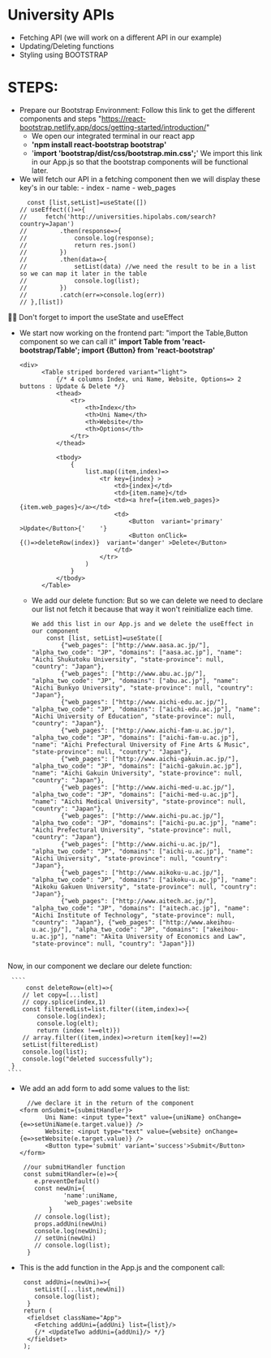 # University APIs
  * Fetching API (we will work on a different API in our example)
  * Updating/Deleting functions
  * Styling using BOOTSTRAP

# STEPS:
   + Prepare our Bootstrap Environment: Follow this link to get the different components and steps
     "https://react-bootstrap.netlify.app/docs/getting-started/introduction/"
     - We open our integrated terminal in our react app
     - **'npm install react-bootstrap bootstrap'**
     - '**import 'bootstrap/dist/css/bootstrap.min.css';**' We import this link in our App.js so that the bootstrap components will be functional later.
  + We will fetch our API in a fetching component then we will display these key's in our table:
        - index
        - name
        - web_pages
    ````
      const [list,setList]=useState([])
    // useEffect(()=>{
    //     fetch('http://universities.hipolabs.com/search?country=Japan')
    //         .then(response=>{
    //             console.log(response);
    //             return res.json()
    //         })
    //         .then(data=>{
    //             setList(data) //we need the result to be in a list so we can map it later in the table
    //             console.log(list);
    //         })
    //         .catch(err=>console.log(err))
    // },[list])
    ````
📌📌 Don't forget to import the useState and useEffect

 + We start now working on the frontend part: "import the Table,Button component so we can call it"
     **import Table from 'react-bootstrap/Table';
     import {Button} from 'react-bootstrap'**

      ````
      <div>
            <Table striped bordered variant="light">
                {/* 4 columns Index, uni Name, Website, Options=> 2 buttons : Update & Delete */}
                <thead>
                    <tr>
                        <th>Index</th>
                        <th>Uni Name</th>
                        <th>Website</th>
                        <th>Options</th>
                    </tr>
                </thead>

                <tbody>
                    {
                        list.map((item,index)=>
                            <tr key={index} >
                                <td>{index}</td>
                                <td>{item.name}</td>
                                <td><a href={item.web_pages}>{item.web_pages}</a></td>
                                <td>
                                    <Button  variant='primary' >Update</Button>{'    '}
                                    <Button onClick={()=>deleteRow(index)}  variant='danger' >Delete</Button>
                                </td>
                            </tr>
                        )
                    }
                </tbody>
            </Table>
      ````


      + We add our delete function: But so we can delete we need to declare our list not fetch it because that way it won't reinitialize each time. 
        ````
        We add this list in our App.js and we delete the useEffect in our component
            const [list, setList]=useState([
                {"web_pages": ["http://www.aasa.ac.jp/"], "alpha_two_code": "JP", "domains": ["aasa.ac.jp"], "name": "Aichi Shukutoku University", "state-province": null, "country": "Japan"}, 
                {"web_pages": ["http://www.abu.ac.jp/"], "alpha_two_code": "JP", "domains": ["abu.ac.jp"], "name": "Aichi Bunkyo University", "state-province": null, "country": "Japan"}, 
                {"web_pages": ["http://www.aichi-edu.ac.jp/"], "alpha_two_code": "JP", "domains": ["aichi-edu.ac.jp"], "name": "Aichi University of Education", "state-province": null, "country": "Japan"}, 
                {"web_pages": ["http://www.aichi-fam-u.ac.jp/"], "alpha_two_code": "JP", "domains": ["aichi-fam-u.ac.jp"], "name": "Aichi Prefectural University of Fine Arts & Music", "state-province": null, "country": "Japan"}, 
                {"web_pages": ["http://www.aichi-gakuin.ac.jp/"], "alpha_two_code": "JP", "domains": ["aichi-gakuin.ac.jp"], "name": "Aichi Gakuin University", "state-province": null, "country": "Japan"}, 
                {"web_pages": ["http://www.aichi-med-u.ac.jp/"], "alpha_two_code": "JP", "domains": ["aichi-med-u.ac.jp"], "name": "Aichi Medical University", "state-province": null, "country": "Japan"}, 
                {"web_pages": ["http://www.aichi-pu.ac.jp/"], "alpha_two_code": "JP", "domains": ["aichi-pu.ac.jp"], "name": "Aichi Prefectural University", "state-province": null, "country": "Japan"},
                {"web_pages": ["http://www.aichi-u.ac.jp/"], "alpha_two_code": "JP", "domains": ["aichi-u.ac.jp"], "name": "Aichi University", "state-province": null, "country": "Japan"},
                {"web_pages": ["http://www.aikoku-u.ac.jp/"], "alpha_two_code": "JP", "domains": ["aikoku-u.ac.jp"], "name": "Aikoku Gakuen University", "state-province": null, "country": "Japan"},
                {"web_pages": ["http://www.aitech.ac.jp/"], "alpha_two_code": "JP", "domains": ["aitech.ac.jp"], "name": "Aichi Institute of Technology", "state-province": null, "country": "Japan"}, {"web_pages": ["http://www.akeihou-u.ac.jp/"], "alpha_two_code": "JP", "domains": ["akeihou-u.ac.jp"], "name": "Akita University of Economics and Law", "state-province": null, "country": "Japan"}])
    ````

Now, in our component we declare our delete function:

     ````
         const deleteRow=(elt)=>{
        // let copy=[...list]
        // copy.splice(index,1)
        const filteredList=list.filter((item,index)=>{
            console.log(index);
            console.log(elt);
            return (index !==elt)})
        // array.filter((item,index)=>return item[key]!==2)
        setList(filteredList)
        console.log(list);
        console.log("deleted successfully");
     }
    ````
+ We add an add form to add some values to the list:

     ````
       //we declare it in the return of the component
    <form onSubmit={submitHandler}>
            Uni Name: <input type="text" value={uniName} onChange={e=>setUniName(e.target.value)} />
            Website: <input type="text" value={website} onChange={e=>setWebsite(e.target.value)} />
            <Button type='submit' variant='success'>Submit</Button>
     </form>
  ````  
    ````
     //our submitHandler function
     const submitHandler=(e)=>{
        e.preventDefault()
        const newUni={
                'name':uniName,
                'web_pages':website
            }
        // console.log(list);
        props.addUni(newUni)
        console.log(newUni);
        // setUni(newUni)
        // console.log(list);
      }
   ```` 
+ This is the add function in the App.js and the component call:
  ````
   const addUni=(newUni)=>{
      setList([...list,newUni])
      console.log(list);
    }
   return (
    <fieldset className="App">
      <Fetching addUni={addUni} list={list}/>
      {/* <UpdateTwo addUni={addUni}/> */}
    </fieldset>
   );
  ````
      
